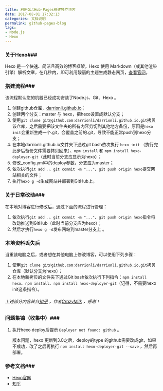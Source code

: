 ```yaml
---
title: 利用GitHub-Pages搭建独立博客
date: 2017-08-01 17:32:13
categories: 文档说明
permalink: github-pages-blog
tags:
- Node.js
- Hexo
---
```


### 关于Hexo###

Hexo 是一个快速、简洁且高效的博客框架。Hexo 使用 Markdown（或其他渲染引擎）解析文章，在几秒内，即可利用靓丽的主题生成静态网页，[查看官网](https://hexo.io/zh-cn/docs/)。

### 搭建流程###

该流程默认您的机器已经成功安装了Node.js、Git、Hexo 。
1. 创建github仓库，[darrionli.github.io](https://github.com/darrionli/darrionli.github.io)；
2. 创建两个分支：master 与 hexo，把hexo设置成默认分支；<!--more-->
3. 使用`git clone git@github.com:darrionli/darrionli.github.io.git`拷贝该仓库，之后需要把该文件夹的所有内容剪切到其他地方备份，原因是`hexo init`会重新生成一个.git，会覆盖之前的.git，导致不能正常push到hexo分支；
4. 在本地darrionli.github.io文件夹下通过git bash依次执行 `hexo init` （执行完此步后备份文件需要拷贝回来）、`npm install` 和 `npm install hexo-deployer-git`（此时当前分支应显示为hexo）；
5. 修改_config.yml中的deploy参数，分支应为master；
6. 依次执行`git add .`、`git commit -m "..."`、`git push origin hexo`提交网站相关的文件；
7. 执行`hexo g -d`生成网站并部署到GitHub上。

### 关于日常改动###

在本地对博客进行修改后，通过下面的流程进行管理：

1. 依次执行`git add .`、`git commit -m "..."`、`git push origin hexo`指令将改动推送到GitHub（此时当前分支应为hexo）；
2. 然后才执行`hexo g -d`发布网站到master分支上 。

### 本地资料丢失后

当重装电脑之后，或者想在其他电脑上修改博客，可以使用下列步骤：

1. 使用`git clone git@github.com:darrionli/darrionli.github.io.git`拷贝仓库（默认分支为hexo）；
2. 在本地新拷贝的文件夹下通过Git bash依次执行下列指令：`npm install hexo`、`npm install`、`npm install hexo-deployer-git`（记得，不需要hexo init这条指令）。

###### 上述部分内容转自[知乎](https://www.zhihu.com/question/21193762) ，作者[CrazyMilk](https://www.zhihu.com/question/21193762/answer/79109280) ，感谢！

### 问题集锦（收集中）###

1. 执行hexo deploy后提示 `Deployer not found: github` 。

   版本问题，hexo 更新到3.0之后，deploy的type 的github需要改成git，如果不成功，改了之后再执行 `npm install hexo-deployer-git --save` ，然后再部署。

### 参考文档###

- [Hexo官网](https://hexo.io/)
- [知乎](https://www.zhihu.com/question/21193762)


